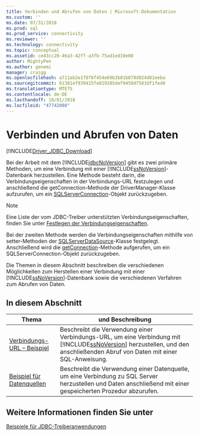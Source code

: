 ```yaml
---
title: Verbinden und Abrufen von Daten | Microsoft-Dokumentation
ms.custom: ''
ms.date: 07/31/2018
ms.prod: sql
ms.prod_service: connectivity
ms.reviewer: ''
ms.technology: connectivity
ms.topic: conceptual
ms.assetid: ce43cc20-46a3-42ff-a3fb-75ad1ed10e08
author: MightyPen
ms.author: genemi
manager: craigg
ms.openlocfilehash: a711ab2e1f8f8f454e69b3b81b878d024d81eeba
ms.sourcegitcommit: 61381ef939415fe019285def9450d7583df1fed0
ms.translationtype: MTE75
ms.contentlocale: de-DE
ms.lasthandoff: 10/01/2018
ms.locfileid: "47742008"
---
```

# <a name="connecting-and-retrieving-data"></a>Verbinden und Abrufen von Daten

[!INCLUDE[Driver_JDBC_Download](../../../includes/driver_jdbc_download.md)]

Bei der Arbeit mit dem [!INCLUDE[jdbcNoVersion](../../../includes/jdbcnoversion_md.md)] gibt es zwei primäre Methoden, um eine Verbindung mit einer [!INCLUDE[ssNoVersion](../../../includes/ssnoversion-md.md)]-Datenbank herzustellen. Eine Methode besteht darin, die Verbindungseigenschaften in der Verbindungs-URL festzulegen und anschließend die getConnection-Methode der DriverManager-Klasse aufzurufen, um ein [SQLServerConnection](../../../connect/jdbc/reference/sqlserverconnection-class.md)-Objekt zurückzugeben.  
  
> [!NOTE]  
> Eine Liste der vom JDBC-Treiber unterstützten Verbindungseigenschaften, finden Sie unter [Festlegen der Verbindungseigenschaften](../../../connect/jdbc/setting-the-connection-properties.md).  
  
Bei der zweiten Methode werden die Verbindungseigenschaften mithilfe von setter-Methoden der [SQLServerDataSource](../../../connect/jdbc/reference/sqlserverdatasource-class.md)-Klasse festgelegt. Anschließend wird die [getConnection](../../../connect/jdbc/reference/getconnection-method-sqlserverdatasource.md)-Methode aufgerufen, um ein SQLServerConnection-Objekt zurückzugeben.  
  
Die Themen in diesem Abschnitt beschreiben die verschiedenen Möglichkeiten zum Herstellen einer Verbindung mit einer [!INCLUDE[ssNoVersion](../../../includes/ssnoversion-md.md)]-Datenbank sowie die verschiedenen Verfahren zum Abrufen von Daten.  
  
## <a name="in-this-section"></a>In diesem Abschnitt  
  
|Thema|und Beschreibung|  
|-----------|-----------------|  
|[Verbindungs-URL – Beispiel](../../../connect/jdbc/code-samples/connection-url-sample.md)|Beschreibt die Verwendung einer Verbindungs-URL, um eine Verbindung mit [!INCLUDE[ssNoVersion](../../../includes/ssnoversion-md.md)] herzustellen, und den anschließenden Abruf von Daten mit einer SQL-Anweisung.|  
|[Beispiel für Datenquellen](../../../connect/jdbc/code-samples/data-source-sample.md)|Beschreibt die Verwendung einer Datenquelle, um eine Verbindung zu SQL Server herzustellen und Daten anschließend mit einer gespeicherten Prozedur abzurufen.|  
  
## <a name="see-also"></a>Weitere Informationen finden Sie unter

[Beispiele für JDBC-Treiberanwendungen](../../jdbc/code-samples/sample-jdbc-driver-applications.md)
  
